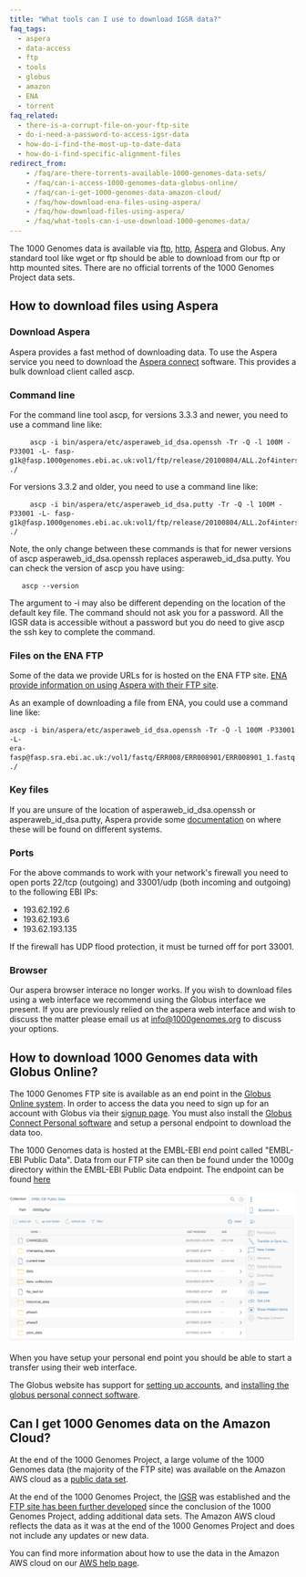 ```yaml
---
title: "What tools can I use to download IGSR data?"
faq_tags:
  - aspera
  - data-access
  - ftp
  - tools
  - globus
  - amazon
  - ENA
  - torrent
faq_related:
  - there-is-a-corrupt-file-on-your-ftp-site
  - do-i-need-a-password-to-access-igsr-data
  - how-do-i-find-the-most-up-to-date-data
  - how-do-i-find-specific-alignment-files
redirect_from:
    - /faq/are-there-torrents-available-1000-genomes-data-sets/
    - /faq/can-i-access-1000-genomes-data-globus-online/
    - /faq/can-i-get-1000-genomes-data-amazon-cloud/
    - /faq/how-download-ena-files-using-aspera/
    - /faq/how-download-files-using-aspera/
    - /faq/what-tools-can-i-use-download-1000-genomes-data/
---
```


The 1000 Genomes data is available via [ftp](ftp://ftp.1000genomes.ebi.ac.uk/vol1/ftp/), [http](http://ftp.1000genomes.ebi.ac.uk/vol1/ftp/), [Aspera](/aspera) and Globus. Any standard tool like wget or ftp should be able to download from our ftp or http mounted sites. There are no official torrents of the 1000 Genomes Project data sets.

## How to download files using Aspera

### Download Aspera

Aspera provides a fast method of downloading data. To use the Aspera service you need to download the [Aspera connect](http://asperasoft.com/software/transfer-clients/connect-web-browser-plug-in/) software. This provides a bulk download client called ascp.

### Command line

For the command line tool ascp, for versions 3.3.3 and newer, you need to use a command line like:

         ascp -i bin/aspera/etc/asperaweb_id_dsa.openssh -Tr -Q -l 100M -P33001 -L- fasp-g1k@fasp.1000genomes.ebi.ac.uk:vol1/ftp/release/20100804/ALL.2of4intersection.20100804.genotypes.vcf.gz ./

For versions 3.3.2 and older, you need to use a command line like:

         ascp -i bin/aspera/etc/asperaweb_id_dsa.putty -Tr -Q -l 100M -P33001 -L- fasp-g1k@fasp.1000genomes.ebi.ac.uk:vol1/ftp/release/20100804/ALL.2of4intersection.20100804.genotypes.vcf.gz ./

Note, the only change between these commands is that for newer versions of ascp asperaweb_id_dsa.openssh replaces asperaweb_id_dsa.putty. You can check the version of ascp you have using:

       ascp --version

The argument to -i may also be different depending on the location of the default key file. The command should not ask you for a password. All the IGSR data is accessible without a password but you do need to give ascp the ssh key to complete the command.

### Files on the ENA FTP

Some of the data we provide URLs for is hosted on the ENA FTP site. [ENA provide information on using Aspera with their FTP site](https://www.ebi.ac.uk/ena/browse/read-download).

As an example of downloading a file from ENA, you could use a command line like:

    ascp -i bin/aspera/etc/asperaweb_id_dsa.openssh -Tr -Q -l 100M -P33001 -L- 
    era-fasp@fasp.sra.ebi.ac.uk:/vol1/fastq/ERR008/ERR008901/ERR008901_1.fastq.gz ./

### Key files

If you are unsure of the location of asperaweb_id_dsa.openssh or asperaweb_id_dsa.putty, Aspera provide some [documentation](https://www.ibm.com/support/pages/downloading-data-ncbi-command-line) on where these will be found on different systems.

### Ports

For the above commands to work with your network's firewall you need to open ports 22/tcp (outgoing) and 33001/udp (both incoming and outgoing) to the following EBI IPs:

- 193.62.192.6
- 193.62.193.6
- 193.62.193.135

If the firewall has UDP flood protection, it must be turned off for port 33001.

### Browser

Our aspera browser interace no longer works. If you wish to download files using a web interface we recommend using the Globus interface we present. If you are previously relied on the aspera web interface and wish to discuss the matter please email us at [info@1000genomes.org](mailto:info@1000genomes.org) to discuss your options. 


## How to download 1000 Genomes data with Globus Online?

The 1000 Genomes FTP site is available as an end point in the [Globus Online system](https://www.globus.org/).  In order to access the data you need to sign up for an account with Globus via their [signup page](https://app.globus.org/). You must also install the [Globus Connect Personal software](https://www.globus.org/globus-connect-personal) and setup a personal endpoint to download the data too.

The 1000 Genomes data is hosted at the EMBL-EBI end point called "EMBL-EBI Public Data". Data from our FTP site can then be found under the 1000g directory within the EMBL-EBI Public Data endpoint. The endpoint can be found [here](https://app.globus.org/file-manager?origin_id=47772002-3e5b-4fd3-b97c-18cee38d6df2&origin_path=%2F1000g%2Fftp%2F) 

![screen_shot](/sites/1000genomes.org/files/documents/globus_screenshot_20240108.png)

When you have setup your personal end point you should be able to start a transfer using their web interface.

The Globus website has support for [setting up accounts](https://docs.globus.org/how-to/get-started/), and [installing the globus personal connect software](https://docs.globus.org/how-to/).

## Can I get 1000 Genomes data on the Amazon Cloud?

At the end of the 1000 Genomes Project, a large volume of the 1000 Genomes data (the majority of the FTP site) was available on the Amazon AWS cloud as a [public data set](http://aws.amazon.com/datasets/4383).

At the end of the 1000 Genomes Project, the [IGSR](/about) was established and the [FTP site has been further developed](/announcements/our-plan-rearrange-1000-genomes-ftp-site-2015-09-07/) since the conclusion of the 1000 Genomes Project, adding additional data sets. The Amazon AWS cloud reflects the data as it was at the end of the 1000 Genomes Project and does not include any updates or new data.

You can find more information about how to use the data in the Amazon AWS cloud on our [AWS help page](/using-1000-genomes-data-amazon-web-service-cloud).

